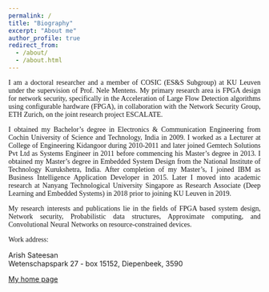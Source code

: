 ```yaml
---
permalink: /
title: "Biography"
excerpt: "About me"
author_profile: true
redirect_from: 
  - /about/
  - /about.html
---
```

<p style="font-size:100%;text-align:justify;font-family:Times New Roman;">
I am a doctoral researcher and a member of COSIC (ES&S Subgroup) at KU Leuven under the supervision of Prof. Nele Mentens. My primary research area is FPGA design for network security, specifically in the Acceleration of Large Flow Detection algorithms using configurable hardware (FPGA), in collaboration with the Network Security Group, ETH Zurich, on the joint research project ESCALATE. 
</p>
<p style="font-size:100%;text-align:justify;font-family:Times New Roman;">
I obtained my Bachelor’s degree in Electronics & Communication Engineering from Cochin University of Science and Technology, India in 2009. I worked as a Lecturer at College of Engineering Kidangoor during 2010-2011 and later joined Gemtech Solutions Pvt Ltd as Systems Engineer in 2011 before commencing his Master’s degree in 2013. I obtained my Master’s degree in Embedded System Design from the National Institute of Technology Kurukshetra, India. After completion of my Master’s, I joined IBM as Business Intelligence Application Developer in 2015. Later I moved into academic research at Nanyang Technological University Singapore as Research Associate (Deep Learning and Embedded Systems) in 2018 prior to joining KU Leuven in 2019.
</p>
<p style="font-size:100%;text-align:justify;font-family:Times New Roman;">
My research interests and publications lie in the fields of FPGA based system design, Network security, Probabilistic data structures, Approximate computing, and Convolutional Neural Networks on resource-constrained devices.
</p>
<!-- [My KU Leuven webpage](https://www.esat.kuleuven.be/cosic/people/arish-sateesan/) -->
<!-- <p style="font-size:100%;text-align:justify;font-family:Times New Roman;">
<a href="https://www.esat.kuleuven.be/cosic/people/arish-sateesan/" target="_blank">My KU Leuven webpage</a> -->
<!-- </p> -->

<p style="font-size:100%;text-align:justify;font-family:Times New Roman;">
Work address:<br>
</p>

<div itemscope itemtype="https://schema.org/Person">
  <span itemprop="name">Arish Sateesan</span>

<!--   <span itemprop="jobTitle">Doctoral researcher</span> -->
  <div itemprop="address" itemscope itemtype="https://schema.org/PostalAddress">
    <span itemprop="streetAddress">
      Wetenschapspark 27 - box 15152,
    </span>
    <span itemprop="addressLocality">Diepenbeek</span>,
    <span itemprop="addressRegion"></span>
    <span itemprop="postalCode">3590</span>
  </div>
  <span itemprop="telephone"></span>
  <a href="mailto:arish.sateesan@kuleuven.be" itemprop="email"> </a>

  <a href="https://www.esat.kuleuven.be/cosic/people/arish-sateesan/" itemprop="url"> My home page</a>

